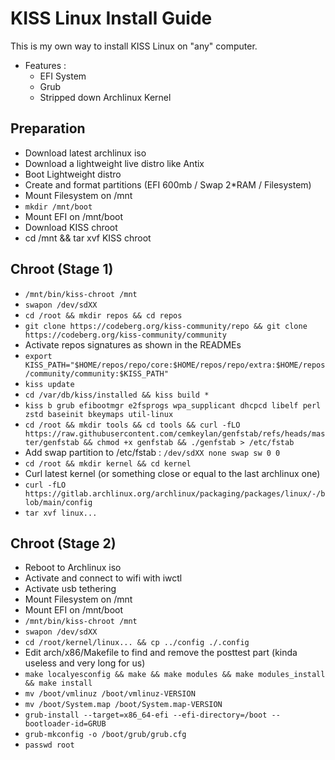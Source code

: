 # KISS Linux Install Guide

This is my own way to install KISS Linux on "any" computer.

- Features :
    - EFI System
    - Grub
    - Stripped down Archlinux Kernel

## Preparation

- Download latest archlinux iso
- Download a lightweight live distro like Antix
- Boot Lightweight distro
- Create and format partitions (EFI 600mb / Swap 2*RAM / Filesystem)
- Mount Filesystem on /mnt
- `mkdir /mnt/boot`
- Mount EFI on /mnt/boot
- Download KISS chroot
- cd /mnt && tar xvf KISS chroot

## Chroot (Stage 1) 

- `/mnt/bin/kiss-chroot /mnt`
- `swapon /dev/sdXX`
- `cd /root && mkdir repos && cd repos`
- `git clone https://codeberg.org/kiss-community/repo && git clone https://codeberg.org/kiss-community/community`
- Activate repos signatures as shown in the READMEs
- `export KISS_PATH="$HOME/repos/repo/core:$HOME/repos/repo/extra:$HOME/repos/community/community:$KISS_PATH"`
- `kiss update`
- `cd /var/db/kiss/installed && kiss build *`
- `kiss b grub efibootmgr e2fsprogs wpa_supplicant dhcpcd libelf perl zstd baseinit bkeymaps util-linux`
- `cd /root && mkdir tools && cd tools && curl -fLO https://raw.githubusercontent.com/cemkeylan/genfstab/refs/heads/master/genfstab && chmod +x genfstab && ./genfstab > /etc/fstab`
- Add swap partition to /etc/fstab : `/dev/sdXX none swap sw 0 0`
- `cd /root && mkdir kernel && cd kernel`
- Curl latest kernel (or something close or equal to the last archlinux one)
- `curl -fLO https://gitlab.archlinux.org/archlinux/packaging/packages/linux/-/blob/main/config`
- `tar xvf linux...`

## Chroot (Stage 2)

- Reboot to Archlinux iso
- Activate and connect to wifi with iwctl
- Activate usb tethering
- Mount Filesystem on /mnt
- Mount EFI on /mnt/boot
- `/mnt/bin/kiss-chroot /mnt`
- `swapon /dev/sdXX`
- `cd /root/kernel/linux... && cp ../config ./.config`
- Edit arch/x86/Makefile to find and remove the posttest part (kinda useless and very long for us)
- `make localyesconfig && make && make modules && make modules_install && make install`
- `mv /boot/vmlinuz /boot/vmlinuz-VERSION`
- `mv /boot/System.map /boot/System.map-VERSION`
- `grub-install --target=x86_64-efi --efi-directory=/boot --bootloader-id=GRUB`
- `grub-mkconfig -o /boot/grub/grub.cfg`
- `passwd root`
